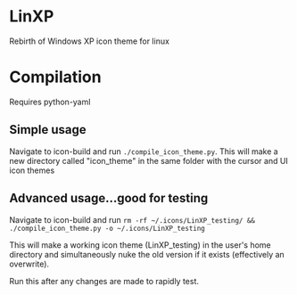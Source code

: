# LinXP
Rebirth of Windows XP icon theme for linux

# Compilation

Requires python-yaml

## Simple usage

Navigate to icon-build and run `./compile_icon_theme.py`. This will make a new
directory called "icon_theme" in the same folder with the cursor and UI icon
themes

## Advanced usage...good for testing

Navigate to icon-build and run `rm -rf ~/.icons/LinXP_testing/ && ./compile_icon_theme.py -o ~/.icons/LinXP_testing`

This will make a working icon theme (LinXP_testing) in the user's home directory
and simultaneously nuke the old version if it exists (effectively an overwrite).

Run this after any changes are made to rapidly test.
